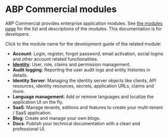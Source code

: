 # ABP Commercial modules

ABP Commercial provides enterprise application modules. See [the modules page](https://commercial.abp.io/modules) for the list and descriptions of the modules. This documentation is for developers.

Click to the module name for the development guide of the related module:

* **Account**: Login, register, forgot password, email activation, social logins and other account related functionalities.
* **[Identity](Identity.md)**: User, role, claims and permission management.
* **Audit logging**: Reporting the user audit logs and entity histories in details.
* **Identity Server**: Managing the identity server objects like clients, API resources, identity resources, secrets, application URLs, claims and more.
* **Language management**: Add or remove languages and localize the application UI on the fly.
* **SaaS**: Manage tenants, editions and features to create your multi-tenant / SaaS application.
* **Blog**: Create and manage your own blogs.
* **Docs**: Publish your technical documentation with a clean and professional UI.